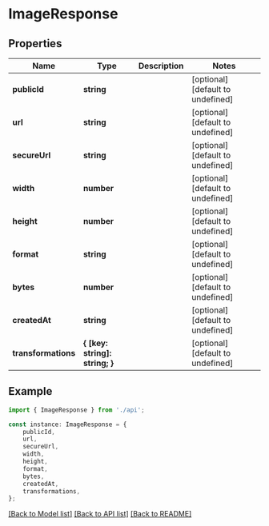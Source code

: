 # ImageResponse


## Properties

Name | Type | Description | Notes
------------ | ------------- | ------------- | -------------
**publicId** | **string** |  | [optional] [default to undefined]
**url** | **string** |  | [optional] [default to undefined]
**secureUrl** | **string** |  | [optional] [default to undefined]
**width** | **number** |  | [optional] [default to undefined]
**height** | **number** |  | [optional] [default to undefined]
**format** | **string** |  | [optional] [default to undefined]
**bytes** | **number** |  | [optional] [default to undefined]
**createdAt** | **string** |  | [optional] [default to undefined]
**transformations** | **{ [key: string]: string; }** |  | [optional] [default to undefined]

## Example

```typescript
import { ImageResponse } from './api';

const instance: ImageResponse = {
    publicId,
    url,
    secureUrl,
    width,
    height,
    format,
    bytes,
    createdAt,
    transformations,
};
```

[[Back to Model list]](../README.md#documentation-for-models) [[Back to API list]](../README.md#documentation-for-api-endpoints) [[Back to README]](../README.md)
